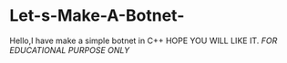 # Let-s-Make-A-Botnet-


Hello,I have make a simple botnet in C++ HOPE YOU WILL LIKE IT.
*FOR EDUCATIONAL PURPOSE ONLY*
